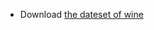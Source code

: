 

<!--
 * @Author       : Jingsheng Lyu
 * @Date         : 2020-07-11 11:18:36
 * @LastEditors  : Jingsheng Lyu
 * @LastEditTime : 2020-07-16 23:18:21
 * @FilePath     : /undefined/home/jingsheng/Deep_Learning/Chapter0/PyTorch/Chapter1/README.md
 * @Github       : https://github.com/jingshenglyu
 * @Web          : https://jingshenglyu.github.io/
 * @E-Mail       : jingshenglyu@gmail.com
--> 

* Download [the dateset of wine](https://archive.ics.uci.edu/ml/machine-learning-databases/wine-quality/winequality-white.csv)

